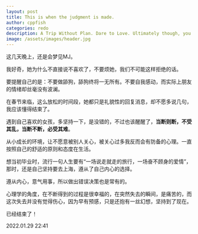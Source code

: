 ```yaml
---
layout: post
title: This is when the judgment is made. 
author: cppfish
categories: redo
description: A Trip Without Plan. Dare to Love. Ultimately though, you have to make your own judgments.
image: /assets/images/header.jpg
---
```


这几天晚上，还是会梦见MJ。

我好奇，她为什么不直接说不喜欢了，不要烦她，我们不可能这样拒绝的话。

要提醒自己的是：不要做舔狗，舔狗终将一无所有。不要自我感动，而实际上朋友的情绪却丝毫没有波澜。

在春节来临，这么放松的时间段，她都只是礼貌性的回复消息，却不愿多说几句，我应该懂得结束了。

遇到自己喜欢的女孩，多坚持一下，是没错的，不过也该醒醒了，<strong>当断则断，不受其乱，当断不断，必受其难</strong>。

从小成长的环境，让不愿意被别人关心，被关心过多我反而会有防备的心理。一直按照自己的舒适的原则和态度在生活。

想当初毕业时，流行一句人生要有“一场说走就走的旅行，一场奋不顾身的爱情”，那时，还是自己坚持要去上海，遵从了自己内心的选择。

遵从内心，意气用事，所以做出错误决策也是常有的。

心理学的角度，在不断得到的过程是很幸福的，在突然失去的瞬间，是痛苦的，而这次失去并没有觉得伤心，因为早有预感，只是还抱有一丝幻想，坚持到了现在。

已经结束了！

<time> 2022.01.29 22:41 </time>